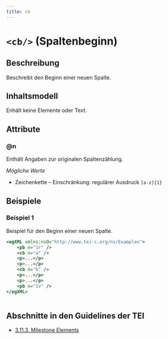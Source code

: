 ```yaml
---
title: cb
---
```




# `<cb/>` (Spaltenbeginn)

## Beschreibung

Beschreibt den Beginn einer neuen Spalte.

## Inhaltsmodell

Enhält keine Elemente oder Text.

## Attribute

### @n

Enthält Angaben zur originalen Spaltenzählung.

*Mögliche Werte*

- Zeichenkette – Einschränkung: regulärer Ausdruck `[a-z]{1}`

## Beispiele

### Beispiel 1

Beispiel für den Beginn einer neuen Spalte.

```xml
<egXML xmlns:ns0="http://www.tei-c.org/ns/Examples">
    <pb n="1r" />
    <cb n="a" />
    <p>...</p>
    <p>...</p>
    <cb n="b" />
    <p>...</p>
    <p>...</p>
    <pb n="1v" />
</egXML>
               
```

## Abschnitte in den Guidelines der TEI

- [3.11.3. Milestone Elements](https://www.tei-c.org/release/doc/tei-p5-doc/en/html/CO.html#CORS5)